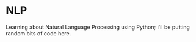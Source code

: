 # NLP
Learning about Natural Language Processing using Python; i'll be putting random bits of code here.
